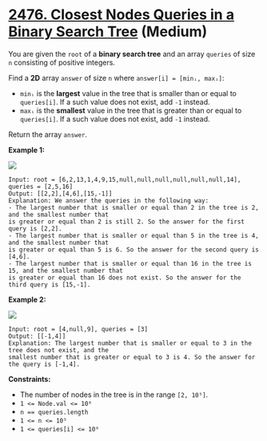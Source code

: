 # [2476. Closest Nodes Queries in a Binary Search Tree][link] (Medium)

[link]: https://leetcode.com/problems/closest-nodes-queries-in-a-binary-search-tree/

You are given the `root` of a **binary search tree** and an array `queries` of size `n` consisting
of positive integers.

Find a **2D** array `answer` of size `n` where `answer[i] = [minᵢ, maxᵢ]`:

- `minᵢ` is the **largest** value in the tree that is smaller than or equal to `queries[i]`. If a
such value does not exist, add `-1` instead.
- `maxᵢ` is the **smallest** value in the tree that is greater than or equal to `queries[i]`. If a
such value does not exist, add `-1` instead.

Return the array `answer`.

**Example 1:**

![](https://assets.leetcode.com/uploads/2022/09/28/bstreeedrawioo.png)

```
Input: root = [6,2,13,1,4,9,15,null,null,null,null,null,null,14], queries = [2,5,16]
Output: [[2,2],[4,6],[15,-1]]
Explanation: We answer the queries in the following way:
- The largest number that is smaller or equal than 2 in the tree is 2, and the smallest number that
is greater or equal than 2 is still 2. So the answer for the first query is [2,2].
- The largest number that is smaller or equal than 5 in the tree is 4, and the smallest number that
is greater or equal than 5 is 6. So the answer for the second query is [4,6].
- The largest number that is smaller or equal than 16 in the tree is 15, and the smallest number that
is greater or equal than 16 does not exist. So the answer for the third query is [15,-1].
```

**Example 2:**

![](https://assets.leetcode.com/uploads/2022/09/28/bstttreee.png)

```
Input: root = [4,null,9], queries = [3]
Output: [[-1,4]]
Explanation: The largest number that is smaller or equal to 3 in the tree does not exist, and the
smallest number that is greater or equal to 3 is 4. So the answer for the query is [-1,4].
```

**Constraints:**

- The number of nodes in the tree is in the range `[2, 10⁵]`.
- `1 <= Node.val <= 10⁶`
- `n == queries.length`
- `1 <= n <= 10⁵`
- `1 <= queries[i] <= 10⁶`
